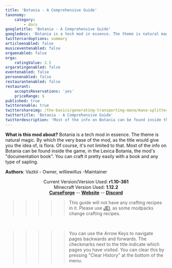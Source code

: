 ```yaml
---
title: 'Botania - A Comprehensive Guide'
taxonomy:
    category:
        - docs
googletitle: 'Botania - A Comprehensive Guide'
googledesc: 'Botania is a tech mod in essence. The theme is natural magic. By which the very base of the mod, as the title would give...'
twittercardoptions: summary
articleenabled: false
musiceventenabled: false
orgaenabled: false
orga:
    ratingValue: 2.5
orgaratingenabled: false
eventenabled: false
personenabled: false
restaurantenabled: false
restaurant:
    acceptsReservations: 'yes'
    priceRange: $
published: true
twitterenable: true
twittershareimg: /the-basics/generating-transporting-mana/mana-splitter/mana%20splitter.jpg
twittertitle: 'Botania - A Comprehensive Guide'
twitterdescription: 'Most of the info on Botania can be found inside the game, in the Lexica Botania, the mod''s "documentation book". You can craft it pretty easily with a book and any type of sapling.'
---
```


**What is this mod about?**
Botania is a tech mod in essence. The theme is natural magic. By which the very base of the mod, as the title would give you the idea of, is flora. Of course, it's not limited to that. Most of the info on Botania can be found inside the game, in the Lexica Botania, the mod's "documentation book". You can craft it pretty easily with a book and any type of sapling.

**Authors**: Vazkii - Owner, williewillus -Maintainer

<center>Current Version/Version Used:<b> r1.10-361</b></center>

<center>Minecraft Version Used: <b>1.12.2</b></center>

<center>
    <b><a href="https://www.curseforge.com/minecraft/mc-mods/botania" target="_blank">CurseForge</a></b>
    --
   <b><a href="https://botaniamod.net/" target="_blank">Website</a></b>
    --
    <b><a href="http://vazkii.us/discord" target="_blank">Discord</a></b>

</center>

>>>>>  This guide will not have any crafting recipes in it. Please use [JEI](https://minecraft.curseforge.com/projects/jei?gameCategorySlug=mc-mods&projectID=238222), as some modpacks change crafting recipes.

<br>

>>>>>  You can use the Arrow Keys to navigate pages backwards and forwards. The checkmarks next to the title indicate which pages you have visited. You can clear this by pressing "Clear History" at the bottom of the menu.